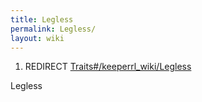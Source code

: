 ```yaml
---
title: Legless
permalink: Legless/
layout: wiki
---
```


1.  REDIRECT [Traits\#/keeperrl_wiki/Legless](/keeperrl_wiki/Legless "wikilink")

Legless
